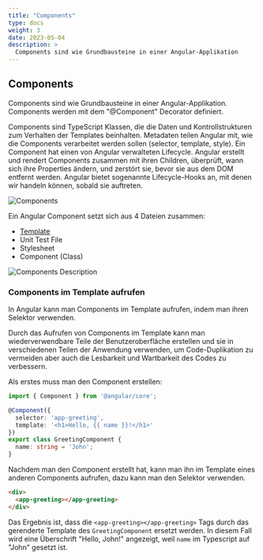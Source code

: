 ```yaml
---
title: "Components"
type: docs
weight: 3
date: 2023-05-04
description: >
  Components sind wie Grundbausteine in einer Angular-Applikation
---
```

## Components
Components sind wie Grundbausteine in einer Angular-Applikation. Components werden mit dem "@Component" Decorator definiert.

Components sind TypeScript Klassen, die die Daten und Kontrollstrukturen zum Verhalten der Templates beinhalten.
Metadaten teilen Angular mit, wie die Components verarbeitet werden sollen (selector, template, style).
Ein Component hat einen von Angular verwalteten Lifecycle. Angular erstellt und rendert Components zusammen mit ihren Children,
überprüft, wann sich ihre Properties ändern, und zerstört sie, bevor sie aus dem DOM entfernt werden.
Angular bietet sogenannte Lifecycle-Hooks an, mit denen wir handeln können, sobald sie auftreten.

![Components](../images/angular_components_description.png)


Ein Angular Component setzt sich aus 4 Dateien zusammen:
- [Template](/03_4_ts_templates)
- Unit Test File
- Stylesheet
- Component (Class)

![Components Description](../images/component-desc.png)

### Components im Template aufrufen
In Angular kann man Components im Template aufrufen, indem man ihren Selektor verwenden.

Durch das Aufrufen von Components im Template kann man wiederverwendbare Teile der Benutzeroberfläche erstellen und sie in verschiedenen Teilen der Anwendung verwenden, um Code-Duplikation zu vermeiden aber auch die Lesbarkeit und Wartbarkeit des Codes zu verbessern.

Als erstes muss man den Component erstellen:
```typescript
import { Component } from '@angular/core';

@Component({
  selector: 'app-greeting',
  template: '<h1>Hello, {{ name }}!</h1>'
})
export class GreetingComponent {
  name: string = 'John';
}
```

Nachdem man den Component erstellt hat, kann man ihn im Template eines anderen Components aufrufen, dazu kann man den Selektor verwenden.
```html
<div>
  <app-greeting></app-greeting>
</div>
```

Das Ergebnis ist, dass die `<app-greeting></app-greeting>` Tags durch das gerenderte Template des `GreetingComponent` ersetzt werden. In diesem Fall wird eine Überschrift "Hello, John!" angezeigt, weil `name` im Typescript auf "John" gesetzt ist.
